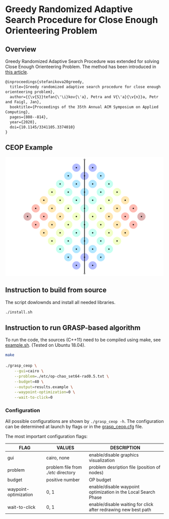 # Greedy Randomized Adaptive Search Procedure for Close Enough Orienteering Problem

## Overview
Greedy Randomized Adaptive Search Procedure was extended for solving Close Enough Orienteering Problem. The method has been introduced in [this article](https://doi.org/10.1145/3341105.3374010).

```
@inproceedings{stefanikova20greedy,
  title={Greedy randomized adaptive search procedure for close enough orienteering problem},
  author={{\v{S}}tefan{\'\i}kov{\'a}, Petra and V{\'a}{\v{n}}a, Petr and Faigl, Jan},
  booktitle={Proceedings of the 35th Annual ACM Symposium on Applied Computing},
  pages={808--814},
  year={2020},
  doi={10.1145/3341105.3374010}
}
```

## CEOP Example

![CEOP example](grasp.gif?raw=true)

## Instruction to build from source
The script dowlownds and install all needed libraries.
```sh
./install.sh
```

## Instruction to run GRASP-based algorithm
To run the code, the sources (C++11) need to be compiled using make, see [example.sh](example.sh). (Tested on Ubuntu 18.04).

```sh
make

./grasp_ceop \
    --gui=cairo \
    --problem=./etc/op-chao_set64-rad0.5.txt \
    --budget=40 \
    --output=results.example \
    --waypoint-optimization=0 \
    --wait-to-click=0
```

### Configuration

All possible configurations are shown by `./grasp_ceop -h`. The configuration can be determined at launch by flags or in the [grasp_ceop.cfg](grasp_ceop.cfg) file.

The most important configuration flags:

| FLAG | VALUES | DESCRIPTION |
| --- | --- | --- |
| gui | cairo, none | enable/disable graphics visualization |
| problem | problem file from *./etc* directory | problem desription file (position of nodes) |
| budget | positive number | OP budget |
| waypoint-optimization | 0, 1 | enable/disable waypoint optimization in the Local Search Phase |
| wait-to-click | 0, 1 | enable/disable waiting for click after redrawing new best path |
